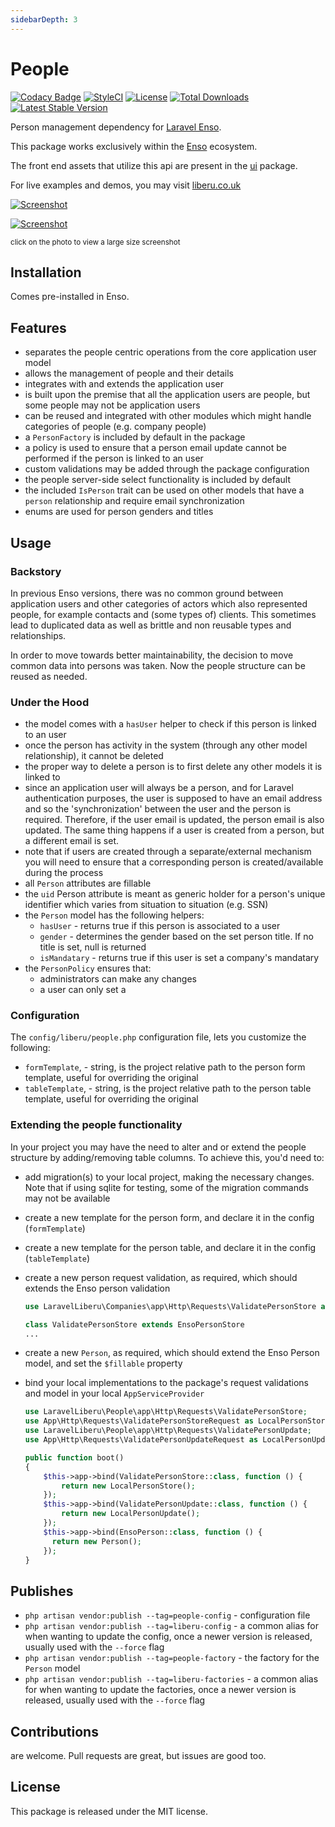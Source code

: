 ```yaml
---
sidebarDepth: 3
---
```


# People

[![Codacy Badge](https://api.codacy.com/project/badge/Grade/aa76029e3e4c471d91370e29534f436f)](https://www.codacy.com/app/laravel-liberu/People?utm_source=github.com&amp;utm_medium=referral&amp;utm_content=laravel-liberu/People&amp;utm_campaign=Badge_Grade)
[![StyleCI](https://github.styleci.io/repos/151952913/shield?branch=master)](https://github.styleci.io/repos/151952913)
[![License](https://poser.pugx.org/laravel-liberu/people/license)](https://packagist.org/packages/laravel-liberu/people)
[![Total Downloads](https://poser.pugx.org/laravel-liberu/people/downloads)](https://packagist.org/packages/laravel-liberu/people)
[![Latest Stable Version](https://poser.pugx.org/laravel-liberu/people/version)](https://packagist.org/packages/laravel-liberu/people)

Person management dependency for [Laravel Enso](https://github.com/laravel-liberu/Enso).

This package works exclusively within the [Enso](https://github.com/laravel-liberu/Enso) ecosystem.

The front end assets that utilize this api are present in the [ui](https://github.com/liberu-ui/ui) package.

For live examples and demos, you may visit [liberu.co.uk](https://www.liberu.co.uk)

[![Screenshot](https://laravel-liberu.github.io/people/screenshots/bulma_001_thumb.png)](https://laravel-liberu.github.io/people/screenshots/bulma_001.png)

[![Screenshot](https://laravel-liberu.github.io/people/screenshots/bulma_002_thumb.png)](https://laravel-liberu.github.io/people/screenshots/bulma_002.png)

<sup>click on the photo to view a large size screenshot</sup>

## Installation

Comes pre-installed in Enso.

## Features

- separates the people centric operations from the core application user model
- allows the management of people and their details
- integrates with and extends the application user
- is built upon the premise that all the application users are people, but some people may not be application users
- can be reused and integrated with other modules which might handle categories of people (e.g. company people)
- a `PersonFactory` is included by default in the package
- a policy is used to ensure that a person email update cannot be performed if the person is linked to an user
- custom validations may be added through the package configuration
- the people server-side select functionality is included by default
- the included `IsPerson` trait can be used on other models that have a `person` relationship and require email synchronization
- enums are used for person genders and titles  

## Usage

### Backstory

In previous Enso versions, there was no common ground between application users and 
other categories of actors which also represented people, for example contacts and (some types of) clients.
This sometimes lead to duplicated data as well as brittle and non reusable types and relationships.

In order to move towards better maintainability, the decision to move common data into persons was taken. 
Now the people structure can be reused as needed.

### Under the Hood

- the model comes with a  `hasUser` helper to check if this person is linked to an user
- once the person has activity in the system (through any other model relationship), it cannot be deleted
- the proper way to delete a person is to first delete any other models it is linked to 
- since an application user will always be a person, and for Laravel authentication purposes, 
the user is supposed to have an email address and so the 'synchronization' between the user and the person is required. 
Therefore, if the user email is updated, the person email is also updated. 
The same thing happens if a user is created from a person, but a different email is set.
- note that if users are created through a separate/external mechanism you will need to ensure that a corresponding 
person is created/available during the process
- all `Person` attributes are fillable
- the `uid` Person attribute is meant as generic holder for a person's unique identifier 
which varies from situation to situation (e.g. SSN)
- the `Person` model has the following helpers:
    * `hasUser` - returns true if this person is associated to a user
    * `gender` - determines the gender based on the set person title. If no title is set, null is returned
    * `isMandatary` - returns true if this user is set a company's mandatary
- the `PersonPolicy` ensures that:
    * administrators can make any changes
    * a user can only set a     

### Configuration

The `config/liberu/people.php` configuration file, lets you customize the following:
- `formTemplate`, - string, is the project relative path to the person form template, 
useful for overriding the original 
- `tableTemplate`, - string, is the project relative path to the person table template, 
useful for overriding the original 

### Extending the people functionality

In your project you may have the need to alter and or extend the people structure by adding/removing table columns.
To achieve this, you'd need to:
- add migration(s) to your local project, making the necessary changes. Note that if using sqlite for testing, 
some of the migration commands may not be available
- create a new template for the person form, and declare it in the config (`formTemplate`)
- create a new template for the person table, and declare it in the config (`tableTemplate`)
- create a new person request validation, as required, which should extends the Enso person validation
    ```php
    use LaravelLiberu\Companies\app\Http\Requests\ValidatePersonStore as EnsoPersonStore;
    
    class ValidatePersonStore extends EnsoPersonStore
    ...
    ```
- create a new `Person`, as required, which should extend the Enso Person model, and set the `$fillable` property
- bind your local implementations to the package's request validations and model in your local `AppServiceProvider` 

    ```php
    use LaravelLiberu\People\app\Http\Requests\ValidatePersonStore;
    use App\Http\Requests\ValidatePersonStoreRequest as LocalPersonStore;
    use LaravelLiberu\People\app\Http\Requests\ValidatePersonUpdate;
    use App\Http\Requests\ValidatePersonUpdateRequest as LocalPersonUpdate;
    
    public function boot()
    {
        $this->app->bind(ValidatePersonStore::class, function () {
            return new LocalPersonStore();
        });
        $this->app->bind(ValidatePersonUpdate::class, function () {
            return new LocalPersonUpdate();
        });
        $this->app->bind(EnsoPerson::class, function () {
          return new Person();
        });
    }
    ``` 

## Publishes

- `php artisan vendor:publish --tag=people-config` - configuration file
- `php artisan vendor:publish --tag=liberu-config` - a common alias for when wanting to update the config,
once a newer version is released, usually used with the `--force` flag
- `php artisan vendor:publish --tag=people-factory` - the factory for the `Person` model
- `php artisan vendor:publish --tag=liberu-factories` - a common alias for when wanting to update the factories,
once a newer version is released, usually used with the `--force` flag

## Contributions

are welcome. Pull requests are great, but issues are good too.

## License

This package is released under the MIT license.
